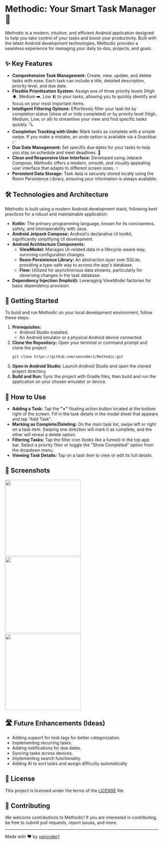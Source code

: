 # Methodic: Your Smart Task Manager 🚀

Methodic is a modern, intuitive, and efficient Android application designed to help you take control of your tasks and boost your productivity. Built with the latest Android development technologies, Methodic provides a seamless experience for managing your daily to-dos, projects, and goals.

## ✨ Key Features

*   **Comprehensive Task Management:** Create, view, update, and delete tasks with ease. Each task can include a title, detailed description, priority level, and due date.
*   **Flexible Prioritization System:** Assign one of three priority levels (High ⬆️, Medium ➡️, Low ⬇️) to your tasks, allowing you to quickly identify and focus on your most important items.
*   **Intelligent Filtering Options:** Effortlessly filter your task list by completion status (show all or hide completed) or by priority level (High, Medium, Low, or all) to streamline your view and find specific tasks quickly. 🔍
*   **Completion Tracking with Undo:** Mark tasks as complete with a simple swipe. If you make a mistake, an undo option is available via a Snackbar. ✅
*   **Due Date Management:** Set specific due dates for your tasks to help you stay on schedule and meet deadlines. 📅
*   **Clean and Responsive User Interface:** Developed using Jetpack Compose, Methodic offers a modern, smooth, and visually appealing user interface that adapts to different screen sizes. ✨
*   **Persistent Data Storage:** Task data is securely stored locally using the Room Persistence Library, ensuring your information is always available.

## 🛠️ Technologies and Architecture

Methodic is built using a modern Android development stack, following best practices for a robust and maintainable application:

*   **Kotlin:** The primary programming language, known for its conciseness, safety, and interoperability with Java.
*   **Android Jetpack Compose:** Android's declarative UI toolkit, significantly simplifying UI development.
*   **Android Architecture Components:**
    *   **ViewModel:** Manages UI-related data in a lifecycle-aware way, surviving configuration changes.
    *   **Room Persistence Library:** An abstraction layer over SQLite, providing a type-safe way to access the app's database.
    *   **Flow:** Utilized for asynchronous data streams, particularly for observing changes in the task database.
*   **Dependency Injection (Implicit):** Leveraging ViewModel factories for basic dependency provision.

## 🚀 Getting Started

To build and run Methodic on your local development environment, follow these steps:

1.  **Prerequisites:**
    *   Android Studio installed.
    *   An Android emulator or a physical Android device connected.
2.  **Clone the Repository:**
    Open your terminal or command prompt and clone the project:
    ```bash
    git clone https://github.com/vancoder1/Methodic.git
    ```
3.  **Open in Android Studio:**
    Launch Android Studio and open the cloned project directory.
4.  **Build and Run:**
    Sync the project with Gradle files, then build and run the application on your chosen emulator or device.

## 📱 How to Use

*   **Adding a Task:** Tap the **"+"** floating action button located at the bottom right of the screen. Fill in the task details in the modal sheet that appears and tap "Add Task".
*   **Marking as Complete/Deleting:** On the main task list, swipe left or right on a task item. Swiping one direction will mark it as complete, and the other will reveal a delete option.
*   **Filtering Tasks:** Tap the filter icon (looks like a funnel) in the top app bar. Select a priority filter or toggle the "Show Completed" option from the dropdown menu.
*   **Viewing Task Details:** Tap on a task item to view or edit its full details.

## 📸 Screenshots

<img src="https://github.com/user-attachments/assets/6d0cea97-8b2d-4e33-be79-6f12e5136bca" width="250px"/>
&nbsp; &nbsp; &nbsp;
<img src="https://github.com/user-attachments/assets/1494cf4c-4050-40f0-b8ee-47344469cdc6" width="250px"/>
&nbsp; &nbsp; &nbsp;
<img src="https://github.com/user-attachments/assets/b490abf6-74b9-4406-ba20-a8b1e5657e1f" width="250px"/>


## 🛣️ Future Enhancements (Ideas)

*   Adding support for task tags for better categorization.
*   Implementing recurring tasks.
*   Adding notifications for due dates.
*   Syncing tasks across devices.
*   Implementing search functionality.
*   Adding AI to sort tasks and assign difficulty automatically

## 📄 License

This project is licensed under the terms of the [LICENSE](LICENSE) file.

## 👋 Contributing

We welcome contributions to Methodic! If you are interested in contributing, be free to submit pull requests, report issues, and more.

---

Made with ❤️ by [vancoder1](https://github.com/vancoder1)
